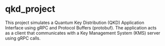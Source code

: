 # qkd_project
This project simulates a Quantum Key Distribution (QKD) Application Interface using gRPC and Protocol Buffers (protobuf). The application acts as a client that communicates with a Key Management System (KMS) server using gRPC calls.
